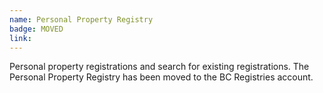 ```yaml
---
name: Personal Property Registry
badge: MOVED
link:
---
```


Personal property registrations and search for existing registrations. The Personal Property Registry has been moved to the BC Registries account.

